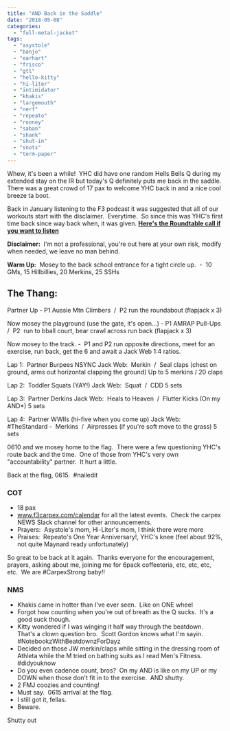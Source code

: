 ```yaml
---
title: "AND Back in the Saddle"
date: "2018-05-08"
categories: 
  - "full-metal-jacket"
tags: 
  - "asystole"
  - "banjo"
  - "earhart"
  - "frisco"
  - "gtl"
  - "hello-kitty"
  - "hi-liter"
  - "intimidator"
  - "khakis"
  - "largemouth"
  - "nerf"
  - "repeato"
  - "rooney"
  - "saban"
  - "shank"
  - "shut-in"
  - "snots"
  - "term-paper"
---
```


Whew, it's been a while!  YHC did have one random Hells Bells Q during my extended stay on the IR but today's Q definitely puts me back in the saddle.  There was a great crowd of 17 pax to welcome YHC back in and a nice cool breeze ta boot.

Back in January listening to the F3 podcast it was suggested that all of our workouts start with the disclaimer.  Everytime.  So since this was YHC's first time back since way back when, it was given. **[Here's the Roundtable call if you want to listen](https://www.podchaser.com/podcasts/f3nation-roundtable-509664/episodes/tchaser-at-traummason-talks-f3-25224878)**

**Disclaimer:**  I'm not a professional, you're out here at your own risk, modify when needed, we leave no man behind.

**Warm Up:**  Mosey to the back school entrance for a tight circle up.  -  10 GMs, 15 Hillbillies, 20 Merkins, 25 SSHs

## The Thang:

Partner Up - P1 Aussie Mtn Climbers  /  P2 run the roundabout (flapjack x 3)

Now mosey the playground (use the gate, it's open...) - P1 AMRAP Pull-Ups  /  P2  run to bball court, bear crawl across run back (flapjack x 3)

Now mosey to the track. -  P1 and P2 run opposite directions, meet for an exercise, run back, get the 6 and await a Jack Web 1:4 ratios.

Lap 1:  Partner Burpees NSYNC Jack Web:  Merkin  /  Seal claps (chest on ground, arms out horizontal clapping the ground) Up to 5 merkins / 20 claps

Lap 2:  Toddler Squats (YAY!) Jack Web:  Squat  /  CDD 5 sets

Lap 3:  Partner Derkins Jack Web:  Heals to Heaven  /  Flutter Kicks (On my AND\*) 5 sets

Lap 4:  Partner WWIIs (hi-five when you come up) Jack Web:  #TheStandard -  Merkins  /  Airpresses (if you're soft move to the grass) 5 sets

0610 and we mosey home to the flag.  There were a few questioning YHC's route back and the time.  One of those from YHC's very own "accountability" partner.  It hurt a little.

Back at the flag, 0615.  #nailedit

### COT

- 18 pax
- www.f3carpex.com/calendar for all the latest events.  Check the carpex NEWS Slack channel for other announcements.
- Prayers:  Asystole's mom, Hi-Liter's mom, I think there were more
- Praises:  Repeato's One Year Anniversary!, YHC's knee (feel about 92%, not quite Maynard ready unfortunately)

So great to be back at it again.  Thanks everyone for the encouragement, prayers, asking about me, joining me for 6pack coffeeteria, etc, etc, etc, etc.  We are #CarpexStrong baby!!

### NMS

- Khakis came in hotter than I've ever seen.  Like on ONE wheel
- Forgot how counting when you're out of breath as the Q sucks.  It's a good suck though.
- Kitty wondered if I was winging it half way through the beatdown.  That's a clown question bro.  Scott Gordon knows what I'm sayin.  #NotebookzWithBeatdownzForDayz
- Decided on those JW merkin/claps while sitting in the dressing room of Athleta while the M tried on bathing suits as I read Men's Fitness.  #didyouknow
- Do you even cadence count, bros?  On my AND is like on my UP or my DOWN when those don't fit in to the exercise.  AND shutty.
- 2 FMJ coozies and counting!
- Must say.  0615 arrival at the flag.
- I still got it, fellas.
- Beware.

Shutty out
